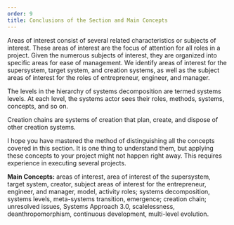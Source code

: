 ```yaml
---
order: 9
title: Conclusions of the Section and Main Concepts
---
```


Areas of interest consist of several related characteristics or subjects of interest. These areas of interest are the focus of attention for all roles in a project. Given the numerous subjects of interest, they are organized into specific areas for ease of management. We identify areas of interest for the supersystem, target system, and creation systems, as well as the subject areas of interest for the roles of entrepreneur, engineer, and manager.

The levels in the hierarchy of systems decomposition are termed systems levels. At each level, the systems actor sees their roles, methods, systems, concepts, and so on.

Creation chains are systems of creation that plan, create, and dispose of other creation systems.

I hope you have mastered the method of distinguishing all the concepts covered in this section. It is one thing to understand them, but applying these concepts to your project might not happen right away. This requires experience in executing several projects.

**Main Concepts:** areas of interest, area of interest of the supersystem, target system, creator, subject areas of interest for the entrepreneur, engineer, and manager, model, activity roles; systems decomposition, systems levels, meta-systems transition, emergence; creation chain; unresolved issues, Systems Approach 3.0, scalelessness, deanthropomorphism, continuous development, multi-level evolution.